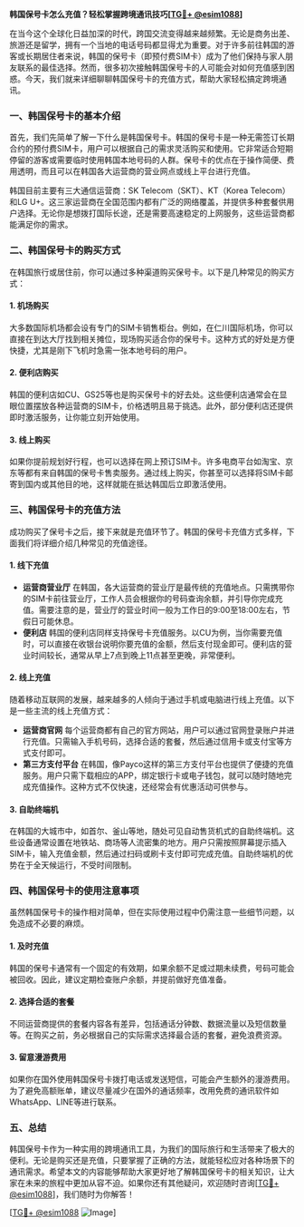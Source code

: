**韩国保号卡怎么充值？轻松掌握跨境通讯技巧[[TG💪+ @esim1088](https://t.me/s/esim1088)]**

在当今这个全球化日益加深的时代，跨国交流变得越来越频繁。无论是商务出差、旅游还是留学，拥有一个当地的电话号码都显得尤为重要。对于许多前往韩国的游客或长期居住者来说，韩国的保号卡（即预付费SIM卡）成为了他们保持与家人朋友联系的最佳选择。然而，很多初次接触韩国保号卡的人可能会对如何充值感到困惑。今天，我们就来详细聊聊韩国保号卡的充值方式，帮助大家轻松搞定跨境通讯。

### 一、韩国保号卡的基本介绍

首先，我们先简单了解一下什么是韩国保号卡。韩国的保号卡是一种无需签订长期合约的预付费SIM卡，用户可以根据自己的需求灵活购买和使用。它非常适合短期停留的游客或需要临时使用韩国本地号码的人群。保号卡的优点在于操作简便、费用透明，而且可以在韩国各大运营商的营业网点或线上平台进行充值。

韩国目前主要有三大通信运营商：SK Telecom（SKT）、KT（Korea Telecom）和LG U+。这三家运营商在全国范围内都有广泛的网络覆盖，并提供多种套餐供用户选择。无论你是想拨打国际长途，还是需要高速稳定的上网服务，这些运营商都能满足你的需求。

### 二、韩国保号卡的购买方式

在韩国旅行或居住前，你可以通过多种渠道购买保号卡。以下是几种常见的购买方式：

#### 1. **机场购买**
   大多数国际机场都会设有专门的SIM卡销售柜台。例如，在仁川国际机场，你可以直接在到达大厅找到相关摊位，现场购买适合你的保号卡。这种方式的好处是方便快捷，尤其是刚下飞机时急需一张本地号码的用户。

#### 2. **便利店购买**
   韩国的便利店如CU、GS25等也是购买保号卡的好去处。这些便利店通常会在显眼位置摆放各种运营商的SIM卡，价格透明且易于挑选。此外，部分便利店还提供即时激活服务，让你能立刻开始使用。

#### 3. **线上购买**
   如果你提前规划好行程，也可以选择在网上预订SIM卡。许多电商平台如淘宝、京东等都有来自韩国的保号卡售卖服务。通过线上购买，你甚至可以选择将SIM卡邮寄到国内或其他目的地，这样就能在抵达韩国后立即激活使用。

### 三、韩国保号卡的充值方法

成功购买了保号卡之后，接下来就是充值环节了。韩国的保号卡充值方式多样，下面我们将详细介绍几种常见的充值途径。

#### 1. **线下充值**
   - **运营商营业厅**
     在韩国，各大运营商的营业厅是最传统的充值地点。只需携带你的SIM卡前往营业厅，工作人员会根据你的号码查询余额，并引导你完成充值。需要注意的是，营业厅的营业时间一般为工作日的9:00至18:00左右，节假日可能休息。
   - **便利店**
     韩国的便利店同样支持保号卡充值服务。以CU为例，当你需要充值时，可以直接在收银台说明你要充值的金额，然后支付现金即可。便利店的营业时间较长，通常从早上7点到晚上11点甚至更晚，非常便利。

#### 2. **线上充值**
   随着移动互联网的发展，越来越多的人倾向于通过手机或电脑进行线上充值。以下是一些主流的线上充值方式：
   - **运营商官网**
     每个运营商都有自己的官方网站，用户可以通过官网登录账户并进行充值。只需输入手机号码，选择合适的套餐，然后通过信用卡或支付宝等方式支付即可。
   - **第三方支付平台**
     在韩国，像Payco这样的第三方支付平台也提供了便捷的充值服务。用户只需下载相应的APP，绑定银行卡或电子钱包，就可以随时随地完成充值操作。这种方式不仅快速，还经常会有优惠活动可供参与。

#### 3. **自助终端机**
   在韩国的大城市中，如首尔、釜山等地，随处可见自动售货机式的自助终端机。这些设备通常设置在地铁站、商场等人流密集的地方。用户只需按照屏幕提示插入SIM卡，输入充值金额，然后通过扫码或刷卡支付即可完成充值。自助终端机的优势在于全天候运行，不受时间限制。

### 四、韩国保号卡的使用注意事项

虽然韩国保号卡的操作相对简单，但在实际使用过程中仍需注意一些细节问题，以免造成不必要的麻烦。

#### 1. **及时充值**
   韩国的保号卡通常有一个固定的有效期，如果余额不足或过期未续费，号码可能会被回收。因此，建议定期检查账户余额，并提前做好充值准备。

#### 2. **选择合适的套餐**
   不同运营商提供的套餐内容各有差异，包括通话分钟数、数据流量以及短信数量等。在购买之前，务必根据自己的实际需求选择最合适的套餐，避免浪费资源。

#### 3. **留意漫游费用**
   如果你在国外使用韩国保号卡拨打电话或发送短信，可能会产生额外的漫游费用。为了避免高额账单，建议尽量减少在国外的通话频率，改用免费的通讯软件如WhatsApp、LINE等进行联系。

### 五、总结

韩国保号卡作为一种实用的跨境通讯工具，为我们的国际旅行和生活带来了极大的便利。无论是购买还是充值，只要掌握了正确的方法，就能轻松应对各种场景下的通讯需求。希望本文的内容能够帮助大家更好地了解韩国保号卡的相关知识，让大家在未来的旅程中更加从容不迫。如果你还有其他疑问，欢迎随时咨询[[TG💪+ @esim1088](https://t.me/s/esim1088)]，我们随时为你解答！

[[TG💪+ @esim1088](https://t.me/s/esim1088) ![Image](https://i.postimg.cc/4NQfJmqS/Snipaste-2025-05-13-00-14-12.png)]